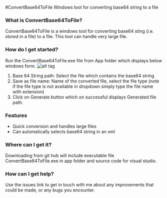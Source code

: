 #ConvertBase64ToFile
Windows tool for converting base64 string to a file

### What is ConvertBase64ToFile?
ConvertBase64ToFile is a windows tool for converting base64 sting (i.e. stored in a file) to a file. This tool can handle very large file.

### How do I get started?
Run the ConvertBase64ToFile.exe file from App folder which displays below windows form.
![alt tag](https://cloud.githubusercontent.com/assets/6698586/16716350/cc43260e-46f1-11e6-8804-bd45705ff954.png)

1) Base 64 String path: Select the file which contains the base64 string 
2) Save as file name: Name of the converted file, select the file type (note if the file type is not available in dropdown simply type the file name with extension)
3) Click on Generate button which on successful displays Generated file path.
 
### Features
* Quick conversion and handles large files
* Can automatically selects base64 string in an xml

### Where can I get it?
Downloading from git hub will include executable file ConvertBase64ToFile.exe in app folder and source code for visual studio.

### How can I get help?
Use the issues link to get in touch with me about any improvements that could be made, or any bugs you encounter.

